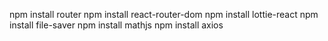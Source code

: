 npm install router
npm install react-router-dom
npm install lottie-react
npm install file-saver
npm install mathjs
npm install axios
